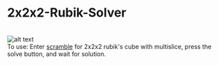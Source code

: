# 2x2x2-Rubik-Solver
<br />![alt text](https://media.giphy.com/media/1jZ2Xx08RQBZOFhu32/giphy.gif)<br />
To use: Enter [scramble](http://rubikscube.info/pravidla/scrambles/scramble_cube.htm?size=2&num=5&len=16&col=yobwrg&multi=on&subbutton=Scramble%21) for 2x2x2 rubik's cube with multislice, press the solve button, and wait for solution. 

